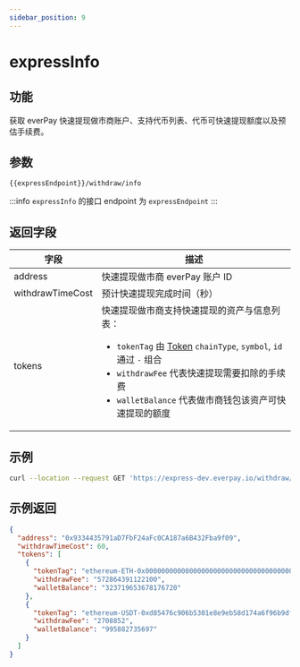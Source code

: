 ```yaml
---
sidebar_position: 9
---
```


# expressInfo

## 功能
获取 everPay 快速提现做市商账户、支持代币列表、代币可快速提现额度以及预估手续费。

## 参数
`{{expressEndpoint}}/withdraw/info`

:::info
`expressInfo` 的接口 endpoint 为 `expressEndpoint`
:::

## 返回字段
|字段|描述|
|---|---|
|address|快速提现做市商 everPay 账户 ID|
|withdrawTimeCost|预计快速提现完成时间（秒）|
|tokens|快速提现做市商支持快速提现的资产与信息列表：<ul><li>`tokenTag` 由 [Token](./info#token-字段描述) `chainType`, `symbol`, `id` 通过 `-` 组合</li><li>`withdrawFee` 代表快速提现需要扣除的手续费</li><li>`walletBalance` 代表做市商钱包该资产可快速提现的额度</li></ul>|

## 示例

```bash
curl --location --request GET 'https://express-dev.everpay.io/withdraw/info'
```

## 示例返回
```json
{
  "address": "0x9334435791aD7FbF24aFc0CA187a6B432Fba9f09",
  "withdrawTimeCost": 60,
  "tokens": [
    {
      "tokenTag": "ethereum-ETH-0x0000000000000000000000000000000000000000",
      "withdrawFee": "572864391122100",
      "walletBalance": "323719653678176720"
    },
    {
      "tokenTag": "ethereum-USDT-0xd85476c906b5301e8e9eb58d174a6f96b9dfc5ee",
      "withdrawFee": "2708852",
      "walletBalance": "995882735697"
    }
  ]
}
```